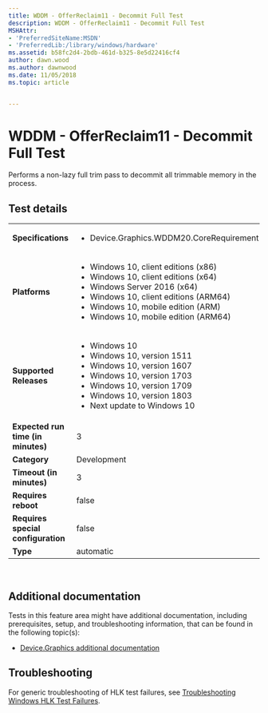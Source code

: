 ```yaml
---
title: WDDM - OfferReclaim11 - Decommit Full Test
description: WDDM - OfferReclaim11 - Decommit Full Test
MSHAttr:
- 'PreferredSiteName:MSDN'
- 'PreferredLib:/library/windows/hardware'
ms.assetid: b58fc2d4-2bdb-461d-b325-8e5d22416cf4
author: dawn.wood
ms.author: dawnwood
ms.date: 11/05/2018
ms.topic: article


---
```


# <span id="p_hlk_test.b8ae4ae0-0d42-467e-a162-7cc3b4a9f3a7"></span>WDDM - OfferReclaim11 - Decommit Full Test


Performs a non-lazy full trim pass to decommit all trimmable memory in the process.

## Test details
|||
|---|---|
| **Specifications**  | <ul><li>Device.Graphics.WDDM20.CoreRequirement</li></ul> |  
| **Platforms**   | <ul><li>Windows 10, client editions (x86)</li><li>Windows 10, client editions (x64)</li><li>Windows Server 2016 (x64)</li><li>Windows 10, client editions (ARM64)</li><li>Windows 10, mobile edition (ARM)</li><li>Windows 10, mobile edition (ARM64)</li></ul> |
| **Supported Releases** | <ul><li>Windows 10</li><li>Windows 10, version 1511</li><li>Windows 10, version 1607</li><li>Windows 10, version 1703</li><li>Windows 10, version 1709</li><li>Windows 10, version 1803</li><li>Next update to Windows 10</li></ul> |
|**Expected run time (in minutes)**| 3 |
|**Category**| Development |
|**Timeout (in minutes)**| 3 |
|**Requires reboot**| false |
|**Requires special configuration**| false |
|**Type**| automatic |

 

## <span id="Additional_documentation"></span><span id="additional_documentation"></span><span id="ADDITIONAL_DOCUMENTATION"></span>Additional documentation


Tests in this feature area might have additional documentation, including prerequisites, setup, and troubleshooting information, that can be found in the following topic(s):

-   [Device.Graphics additional documentation](device-graphics-additional-documentation.md)

## <span id="Troubleshooting"></span><span id="troubleshooting"></span><span id="TROUBLESHOOTING"></span>Troubleshooting


For generic troubleshooting of HLK test failures, see [Troubleshooting Windows HLK Test Failures](..\user\troubleshooting-windows-hlk-test-failures.md).

 

 






